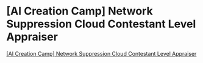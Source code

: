 # [AI Creation Camp] Network Suppression Cloud Contestant Level Appraiser
[[AI Creation Camp] Network Suppression Cloud Contestant Level Appraiser](https://aiwithcloud.com/2022/09/19/ai_creation_camp_network_suppression_cloud_contestant_level_appraiser/)